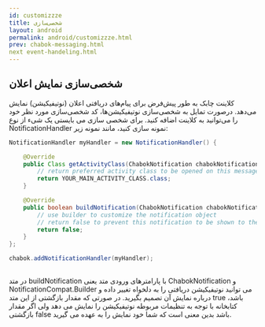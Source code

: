 ```yaml
---
id: customizzze
title: شخصی‌سازی
layout: android
permalink: android/customizzze.html
prev: chabok-messaging.html
next event-handeling.html
---
```


## شخصی‌سازی نمایش اعلان

کلاینت چابک به طور پیش‌فرض برای پیام‌های دریافتی اعلان (نوتیفیکیشن) نمایش می‌دهد. درصورت تمایل به شخصی‌سازی نوتیفیکیشن‌ها، کد شخصی‌سازی مورد نظر خود را می‌توانید به کلاینت اضافه کنید.
برای شخصی سازی می بایستی یک شیء از نوع NotificationHandler نمونه سازی کنید، مانند نمونه زیر:

```java                
NotificationHandler myHandler = new NotificationHandler() {

    @Override
    public Class getActivityClass(ChabokNotification chabokNotification) {
        // return preferred activity class to be opened on this message's notification
        return YOUR_MAIN_ACTIVITY_CLASS.class;
    }

    @Override
    public boolean buildNotification(ChabokNotification chabokNotification, NotificationCompat.Builder builder) {
        // use builder to customize the notification object
        // return false to prevent this notification to be shown to the user, otherwise true
        return false;
    }
};

chabok.addNotificationHandler(myHandler);
 
```               
            
در متد buildNotification با پارامترهای ورودی متد یعنی ChabokNotification و NotificationCompat.Builder می توانید نوتیفیکیشن دریافتی را به دلخواه تغییر داده و درباره نمایش آن تصمیم بگیرید. در صورتی که مقدار بازگشتی از این متد true باشد، کتابخانه با توجه به تنظیمات مربوطه نوتیفیکیشن را نمایش می دهد ولی اگر مقدار بازگشتی false باشد بدین معنی است که شما خود نمایش را به عهده می گیرید.
